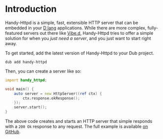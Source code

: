# Introduction

Handy-Httpd is a simple, fast, extensible HTTP server that can be embedded in your [D lang](https://dlang.org/) applications. While there are more complex, fully-featured servers out there like [Vibe.d](https://vibed.org), Handy-Httpd tries to offer a simple solution for when you _just need a server_, and you just want to start right away.

To get started, add the latest version of Handy-Httpd to your Dub project.

```shell
dub add handy-httpd
```

Then, you can create a server like so:

```d
import handy_httpd;

void main() {
    auto server = new HttpServer((ref ctx) {
        ctx.response.okResponse();
    });
    server.start();
}
```

The above code creates and starts an HTTP server that simple responds with a `200 Ok` response to any request. The full example is available [on GitHub](https://github.com/andrewlalis/handy-httpd/tree/main/examples/single-file-server).


